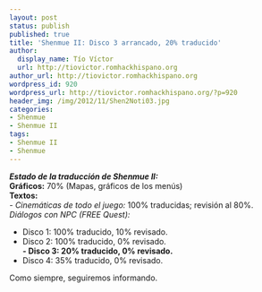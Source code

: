 ```yaml
---
layout: post
status: publish
published: true
title: 'Shenmue II: Disco 3 arrancado, 20% traducido'
author:
  display_name: Tío Víctor
  url: http://tiovictor.romhackhispano.org
author_url: http://tiovictor.romhackhispano.org
wordpress_id: 920
wordpress_url: http://tiovictor.romhackhispano.org/?p=920
header_img: /img/2012/11/Shen2Noti03.jpg
categories:
- Shenmue
- Shenmue II
tags:
- Shenmue II
- Shenmue
---
```

**_Estado de la traducción de Shenmue II:_**  
**Gráficos:** 70% (Mapas, gráficos de los menús)  
**Textos:**  
_- Cinemáticas de todo el juego:_ 100% traducidas; revisión al 80%.  
_Diálogos con NPC (FREE Quest):_  
- Disco 1: 100% traducido, 10% revisado.  
- Disco 2: 100% traducido, 0% revisado.  
**- Disco 3: 20% traducido, 0% revisado.**  
- Disco 4: 35% traducido, 0% revisado.

Como siempre, seguiremos informando.

